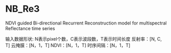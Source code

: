 # NB_Re3
NDVI guided Bi-directional Recurrent Reconstruction model for multispectral Reflectance time series

输入数据形状: N表示pixel个数，C表示波段数，T表示时间长度
反射率：[N, C, T]
云掩膜：[N，1，T]
NDVI：[N，1，T]
时序间隔：[N，1，T]
